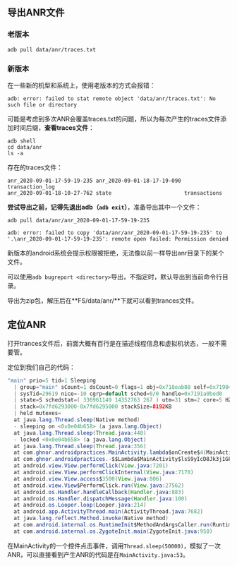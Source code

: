 ## 导出ANR文件

### 老版本

```
adb pull data/anr/traces.txt
```

### 新版本

在一些新的机型和系统上，使用老版本的方式会报错：

```
adb: error: failed to stat remote object 'data/anr/traces.txt': No such file or directory
```

可能是考虑到多次ANR会覆盖traces.txt的问题，所以为每次产生的traces文件添加时间后缀，**查看traces文件**：

```
adb shell
cd data/anr
ls -a
```

存在的traces文件：

```
anr_2020-09-01-17-59-19-235 anr_2020-09-01-18-17-19-090 transaction_log 
anr_2020-09-01-18-10-27-762 state                       transactions   
```

**尝试导出之前，记得先退出adb（`adb exit`）**，准备导出其中一个文件：

```
adb pull data/anr/anr_2020-09-01-17-59-19-235
```

```
adb: error: failed to copy 'data/anr/anr_2020-09-01-17-59-19-235' to '.\anr_2020-09-01-17-59-19-235': remote open failed: Permission denied
```

新版本的android系统会提示权限被拒绝，无法像以前一样导出anr目录下的某个文件。

可以使用`adb bugreport <directory>`导出，不指定<directory>时，默认导出到当前命令行目录。

导出为zip包，解压后在**FS/data/anr/**下就可以看到trances文件。

## 定位ANR

打开trances文件后，前面大概有百行是在描述线程信息和虚拟机状态，一般不需要管。

定位到我们自己的代码：

```java
"main" prio=5 tid=1 Sleeping
  | group="main" sCount=1 dsCount=0 flags=1 obj=0x718eab88 self=0x719049dc00
  | sysTid=29619 nice=-10 cgrp=default sched=0/0 handle=0x7191a0bed0
  | state=S schedstat=( 336961149 14352763 267 ) utm=31 stm=2 core=5 HZ=100
  | stack=0x7fd6293000-0x7fd6295000 stackSize=8192KB
  | held mutexes=
  at java.lang.Thread.sleep(Native method)
  - sleeping on <0x0e04b658> (a java.lang.Object)
  at java.lang.Thread.sleep(Thread.java:440)
  - locked <0x0e04b658> (a java.lang.Object)
  at java.lang.Thread.sleep(Thread.java:356)
  at com.ghnor.androidpractices.MainActivity.lambda$onCreate$4(MainActivity.java:53)
  at com.ghnor.androidpractices.-$$Lambda$MainActivity$lsS9yIcD8Jk3j1GPfn2GzF5KBIg.onClick(lambda:-1)
  at android.view.View.performClick(View.java:7201)
  at android.view.View.performClickInternal(View.java:7170)
  at android.view.View.access$3500(View.java:806)
  at android.view.View$PerformClick.run(View.java:27562)
  at android.os.Handler.handleCallback(Handler.java:883)
  at android.os.Handler.dispatchMessage(Handler.java:100)
  at android.os.Looper.loop(Looper.java:214)
  at android.app.ActivityThread.main(ActivityThread.java:7682)
  at java.lang.reflect.Method.invoke(Native method)
  at com.android.internal.os.RuntimeInit$MethodAndArgsCaller.run(RuntimeInit.java:516)
  at com.android.internal.os.ZygoteInit.main(ZygoteInit.java:950)
```

在MainActivity的一个控件点击事件，调用`Thread.sleep(50000)`，模拟了一次ANR，可以直接看到产生ANR的代码是在`MainActivity.java:53`。